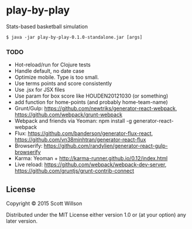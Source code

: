 # play-by-play

Stats-based basketball simulation

    $ java -jar play-by-play-0.1.0-standalone.jar [args]

### TODO
  * Hot-reload/run for Clojure tests
  * Handle default, no date case
  * Optimize mobile. Type is too small.
  * Use terms points and score consistently
  * Use .jsx for JSX files
  * Use param for box score like HOUDEN20121030 (or something)
  * add function for home-points (and probably home-team-name)
  * Grunt/Gulp: https://github.com/newtriks/generator-react-webpack, https://github.com/webpack/grunt-webpack
  * Webpack and friends via Yeoman: npm install -g generator-react-webpack
  * Flux: https://github.com/banderson/generator-flux-react, https://github.com/vn38minhtran/generator-react-flux
  * Browserify: https://github.com/randylien/generator-react-gulp-browserify
  * Karma: Yeoman + http://karma-runner.github.io/0.12/index.html
  * Live reload: https://github.com/webpack/webpack-dev-server, https://github.com/gruntjs/grunt-contrib-connect

## License

Copyright © 2015 Scott Willson

Distributed under the MIT License either version 1.0 or (at
your option) any later version.

